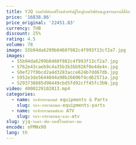 ```yaml
---
title: YJQ รถดริฟท์ออฟโรดสำหรับผู้ใหญ่รถดริฟท์บนภูเขารถแรลลี่สี่ล้อ
price: '16838.86'
price_original: '22451.83'
currency: THB
discount: 25%
rating: 4.5
volume: 78
image: S5b94da6299b0460f982c4f993f13cf2a7.jpg
images:
  - S5b94da6299b0460f982c4f993f13cf2a7.jpg
  - S762e43caeb9c4a35b3b3bb926f0e4de4n.jpg
  - S0ef27f0bcd2a4d3283acce624b7dd67db.jpg
  - S952e3de5644044a98b26606f4cd62571a.jpg
  - S293738885d90449cbd5fd92cff45fc3bN.jpg
video: 4000229102813.mp4
categories:
  - name: รถจักรยานยนต์ equipments & Parts
    slug: รถจ-กรยานยนต-equipments-parts
  - name: รถจักรยานยนต์และ ATV
    slug: รถจ-กรยานยนต-และ-atv
slug: yjq-รถดร-ฟท-ออฟโรดสำหร-บผ
encode: oFMNx9O
lang: th
---
```

  